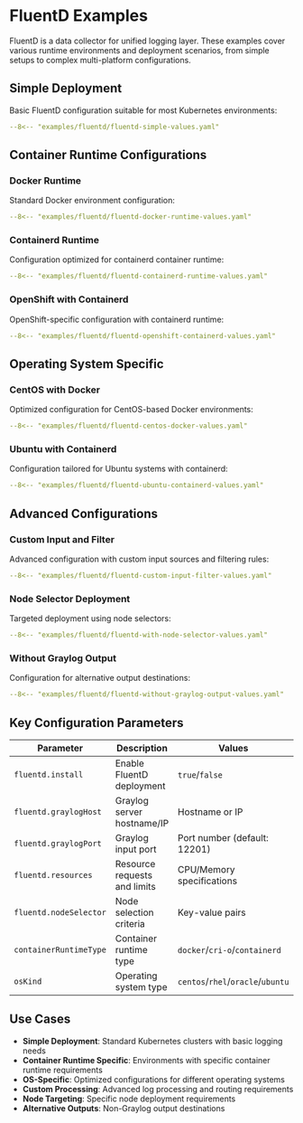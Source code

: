 # FluentD Examples

FluentD is a data collector for unified logging layer.
These examples cover various runtime environments and deployment scenarios,
from simple setups to complex multi-platform configurations.

## Simple Deployment

Basic FluentD configuration suitable for most Kubernetes environments:

```yaml title="fluentd-simple-values.yaml"
--8<-- "examples/fluentd/fluentd-simple-values.yaml"
```

## Container Runtime Configurations

### Docker Runtime

Standard Docker environment configuration:

```yaml title="fluentd-docker-runtime-values.yaml"
--8<-- "examples/fluentd/fluentd-docker-runtime-values.yaml"
```

### Containerd Runtime

Configuration optimized for containerd container runtime:

```yaml title="fluentd-containerd-runtime-values.yaml"
--8<-- "examples/fluentd/fluentd-containerd-runtime-values.yaml"
```

### OpenShift with Containerd

OpenShift-specific configuration with containerd runtime:

```yaml title="fluentd-openshift-containerd-values.yaml"
--8<-- "examples/fluentd/fluentd-openshift-containerd-values.yaml"
```

## Operating System Specific

### CentOS with Docker

Optimized configuration for CentOS-based Docker environments:

```yaml title="fluentd-centos-docker-values.yaml"
--8<-- "examples/fluentd/fluentd-centos-docker-values.yaml"
```

### Ubuntu with Containerd

Configuration tailored for Ubuntu systems with containerd:

```yaml title="fluentd-ubuntu-containerd-values.yaml"
--8<-- "examples/fluentd/fluentd-ubuntu-containerd-values.yaml"
```

## Advanced Configurations

### Custom Input and Filter

Advanced configuration with custom input sources and filtering rules:

```yaml title="fluentd-custom-input-filter-values.yaml"
--8<-- "examples/fluentd/fluentd-custom-input-filter-values.yaml"
```

### Node Selector Deployment

Targeted deployment using node selectors:

```yaml title="fluentd-with-node-selector-values.yaml"
--8<-- "examples/fluentd/fluentd-with-node-selector-values.yaml"
```

### Without Graylog Output

Configuration for alternative output destinations:

```yaml title="fluentd-without-graylog-output-values.yaml"
--8<-- "examples/fluentd/fluentd-without-graylog-output-values.yaml"
```

## Key Configuration Parameters

| Parameter | Description | Values |
|-----------|-------------|--------|
| `fluentd.install` | Enable FluentD deployment | `true`/`false` |
| `fluentd.graylogHost` | Graylog server hostname/IP | Hostname or IP |
| `fluentd.graylogPort` | Graylog input port | Port number (default: 12201) |
| `fluentd.resources` | Resource requests and limits | CPU/Memory specifications |
| `fluentd.nodeSelector` | Node selection criteria | Key-value pairs |
| `containerRuntimeType` | Container runtime type | `docker`/`cri-o`/`containerd` |
| `osKind` | Operating system type | `centos`/`rhel`/`oracle`/`ubuntu` |

## Use Cases

- **Simple Deployment**: Standard Kubernetes clusters with basic logging needs
- **Container Runtime Specific**: Environments with specific container runtime requirements
- **OS-Specific**: Optimized configurations for different operating systems
- **Custom Processing**: Advanced log processing and routing requirements
- **Node Targeting**: Specific node deployment requirements
- **Alternative Outputs**: Non-Graylog output destinations
